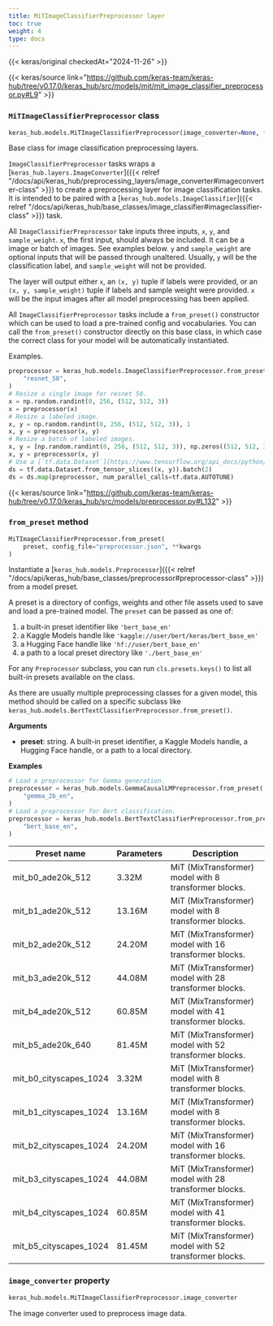 ```yaml
---
title: MiTImageClassifierPreprocessor layer
toc: true
weight: 4
type: docs
---
```


{{< keras/original checkedAt="2024-11-26" >}}

{{< keras/source link="https://github.com/keras-team/keras-hub/tree/v0.17.0/keras_hub/src/models/mit/mit_image_classifier_preprocessor.py#L9" >}}

### `MiTImageClassifierPreprocessor` class

```python
keras_hub.models.MiTImageClassifierPreprocessor(image_converter=None, **kwargs)
```

Base class for image classification preprocessing layers.

`ImageClassifierPreprocessor` tasks wraps a
[`keras_hub.layers.ImageConverter`]({{< relref "/docs/api/keras_hub/preprocessing_layers/image_converter#imageconverter-class" >}}) to create a preprocessing layer for
image classification tasks. It is intended to be paired with a
[`keras_hub.models.ImageClassifier`]({{< relref "/docs/api/keras_hub/base_classes/image_classifier#imageclassifier-class" >}}) task.

All `ImageClassifierPreprocessor` take inputs three inputs, `x`, `y`, and
`sample_weight`. `x`, the first input, should always be included. It can
be a image or batch of images. See examples below. `y` and `sample_weight`
are optional inputs that will be passed through unaltered. Usually, `y` will
be the classification label, and `sample_weight` will not be provided.

The layer will output either `x`, an `(x, y)` tuple if labels were provided,
or an `(x, y, sample_weight)` tuple if labels and sample weight were
provided. `x` will be the input images after all model preprocessing has
been applied.

All `ImageClassifierPreprocessor` tasks include a `from_preset()`
constructor which can be used to load a pre-trained config and vocabularies.
You can call the `from_preset()` constructor directly on this base class, in
which case the correct class for your model will be automatically
instantiated.

Examples.

```python
preprocessor = keras_hub.models.ImageClassifierPreprocessor.from_preset(
    "resnet_50",
)
# Resize a single image for resnet 50.
x = np.random.randint(0, 256, (512, 512, 3))
x = preprocessor(x)
# Resize a labeled image.
x, y = np.random.randint(0, 256, (512, 512, 3)), 1
x, y = preprocessor(x, y)
# Resize a batch of labeled images.
x, y = [np.random.randint(0, 256, (512, 512, 3)), np.zeros((512, 512, 3))], [1, 0]
x, y = preprocessor(x, y)
# Use a [`tf.data.Dataset`](https://www.tensorflow.org/api_docs/python/tf/data/Dataset).
ds = tf.data.Dataset.from_tensor_slices((x, y)).batch(2)
ds = ds.map(preprocessor, num_parallel_calls=tf.data.AUTOTUNE)
```

{{< keras/source link="https://github.com/keras-team/keras-hub/tree/v0.17.0/keras_hub/src/models/preprocessor.py#L132" >}}

### `from_preset` method

```python
MiTImageClassifierPreprocessor.from_preset(
    preset, config_file="preprocessor.json", **kwargs
)
```

Instantiate a [`keras_hub.models.Preprocessor`]({{< relref "/docs/api/keras_hub/base_classes/preprocessor#preprocessor-class" >}}) from a model preset.

A preset is a directory of configs, weights and other file assets used
to save and load a pre-trained model. The `preset` can be passed as
one of:

1. a built-in preset identifier like `'bert_base_en'`
2. a Kaggle Models handle like `'kaggle://user/bert/keras/bert_base_en'`
3. a Hugging Face handle like `'hf://user/bert_base_en'`
4. a path to a local preset directory like `'./bert_base_en'`

For any `Preprocessor` subclass, you can run `cls.presets.keys()` to
list all built-in presets available on the class.

As there are usually multiple preprocessing classes for a given model,
this method should be called on a specific subclass like
`keras_hub.models.BertTextClassifierPreprocessor.from_preset()`.

**Arguments**

- **preset**: string. A built-in preset identifier, a Kaggle Models
  handle, a Hugging Face handle, or a path to a local directory.

**Examples**

```python
# Load a preprocessor for Gemma generation.
preprocessor = keras_hub.models.GemmaCausalLMPreprocessor.from_preset(
    "gemma_2b_en",
)
# Load a preprocessor for Bert classification.
preprocessor = keras_hub.models.BertTextClassifierPreprocessor.from_preset(
    "bert_base_en",
)
```

| Preset name            | Parameters | Description                                            |
| ---------------------- | ---------- | ------------------------------------------------------ |
| mit_b0_ade20k_512      | 3.32M      | MiT (MixTransformer) model with 8 transformer blocks.  |
| mit_b1_ade20k_512      | 13.16M     | MiT (MixTransformer) model with 8 transformer blocks.  |
| mit_b2_ade20k_512      | 24.20M     | MiT (MixTransformer) model with 16 transformer blocks. |
| mit_b3_ade20k_512      | 44.08M     | MiT (MixTransformer) model with 28 transformer blocks. |
| mit_b4_ade20k_512      | 60.85M     | MiT (MixTransformer) model with 41 transformer blocks. |
| mit_b5_ade20k_640      | 81.45M     | MiT (MixTransformer) model with 52 transformer blocks. |
| mit_b0_cityscapes_1024 | 3.32M      | MiT (MixTransformer) model with 8 transformer blocks.  |
| mit_b1_cityscapes_1024 | 13.16M     | MiT (MixTransformer) model with 8 transformer blocks.  |
| mit_b2_cityscapes_1024 | 24.20M     | MiT (MixTransformer) model with 16 transformer blocks. |
| mit_b3_cityscapes_1024 | 44.08M     | MiT (MixTransformer) model with 28 transformer blocks. |
| mit_b4_cityscapes_1024 | 60.85M     | MiT (MixTransformer) model with 41 transformer blocks. |
| mit_b5_cityscapes_1024 | 81.45M     | MiT (MixTransformer) model with 52 transformer blocks. |

### `image_converter` property

```python
keras_hub.models.MiTImageClassifierPreprocessor.image_converter
```

The image converter used to preprocess image data.

